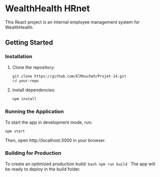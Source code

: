 # WealthHealth HRnet

This React project is an internal employee management system for WealthHealth.

## Getting Started

### Installation

1. Clone the repository:
   ```bash
   git clone https://github.com/ElMoucheh/Projet-14.git
   cd your-repo
   ```

2. Install dependencies:
   ```bash
   npm install
   ```

### Running the Application

To start the app in development mode, run:
   ```bash
   npm start
   ```
Then, open http://localhost:3000 in your browser.

### Building for Production
To create an optimized production build:
    ```bash
    npm run build
    ```
The app will be ready to deploy in the build folder.

